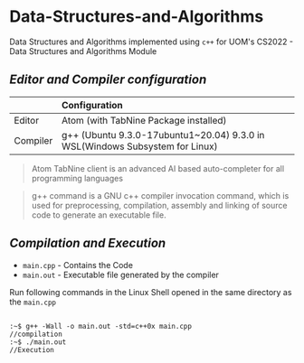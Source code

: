 # Data-Structures-and-Algorithms

Data Structures and Algorithms implemented using `c++` for UOM's CS2022 - Data Structures and Algorithms Module

## *Editor and Compiler configuration*

| |Configuration|
| :------------ | :---------- |
|Editor       | Atom (with TabNine Package installed)  |
|Compiler |g++ (Ubuntu 9.3.0-17ubuntu1~20.04) 9.3.0 in WSL(Windows Subsystem for Linux)|

> Atom TabNine client is an advanced AI based auto-completer for all programming languages

> g++ command is a GNU c++ compiler invocation command, which is used for preprocessing, compilation, assembly and linking of source code to generate an executable file.

## *Compilation and Execution*

* `main.cpp` - Contains the Code
* `main.out` - Executable file generated by the compiler

Run following commands in the Linux Shell opened in the same directory as the `main.cpp`

```

:~$ g++ -Wall -o main.out -std=c++0x main.cpp                      //compilation
:~$ ./main.out                                                     //Execution

```
